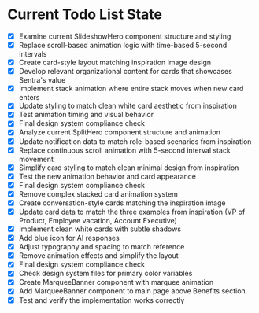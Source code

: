<!-- DO NOT EDIT - Managed by todo_list tool -->
<!-- Updated: 2025-08-01T16:11:17.388Z -->

# Current Todo List State

- [x] Examine current SlideshowHero component structure and styling
- [x] Replace scroll-based animation logic with time-based 5-second intervals
- [x] Create card-style layout matching inspiration image design
- [x] Develop relevant organizational content for cards that showcases Sentra's value
- [x] Implement stack animation where entire stack moves when new card enters
- [x] Update styling to match clean white card aesthetic from inspiration
- [x] Test animation timing and visual behavior
- [x] Final design system compliance check
- [x] Analyze current SplitHero component structure and animation
- [x] Update notification data to match role-based scenarios from inspiration
- [x] Replace continuous scroll animation with 5-second interval stack movement
- [x] Simplify card styling to match clean minimal design from inspiration
- [x] Test the new animation behavior and card appearance
- [x] Final design system compliance check
- [x] Remove complex stacked card animation system
- [x] Create conversation-style cards matching the inspiration image
- [x] Update card data to match the three examples from inspiration (VP of Product, Employee vacation, Account Executive)
- [x] Implement clean white cards with subtle shadows
- [x] Add blue icon for AI responses
- [x] Adjust typography and spacing to match reference
- [x] Remove animation effects and simplify the layout
- [x] Final design system compliance check
- [x] Check design system files for primary color variables
- [x] Create MarqueeBanner component with marquee animation
- [x] Add MarqueeBanner component to main page above Benefits section
- [x] Test and verify the implementation works correctly
